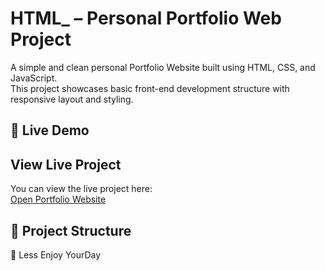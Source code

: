 # HTML_ – Personal Portfolio Web Project

A simple and clean personal Portfolio Website built using HTML, CSS, and JavaScript.  
This project showcases basic front-end development structure with responsive layout and styling.

## 🚀 Live Demo

## View Live Project

You can view the live project here:  
[Open Portfolio Website](https://EngBicir1.github.io/HTML_/Portfolio/)



## 📁 Project Structure

🚀 Less Enjoy YourDay
